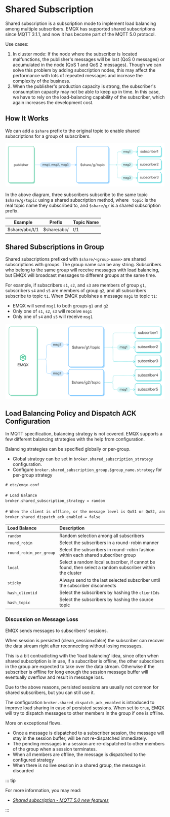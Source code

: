 # Shared Subscription

Shared subscription is a subscription mode to implement load balancing among multiple subscribers. EMQX has supported shared subscriptions since MQTT 3.1.1, and now it has become part of the MQTT 5.0 protocol.  

Use cases: 

1. In cluster mode: If the node where the subscriber is located malfunctions, the publisher's messages will be lost (QoS 0 messages) or accumulated in the node (QoS 1 and QoS 2 messages). Though we can solve this problem by adding subscription nodes, this may affect the performance with lots of repeated messages and increase the complexity of the business.
2. When the publisher's production capacity is strong, the subscriber's consumption capacity may not be able to keep up in time. In this case, we have to rely on the load-balancing capability of the subscriber, which again increases the development cost.

## How It Works

We can add a `$share` prefix to the original topic to enable shared subscriptions for a group of subscribers.

![shared_subscription](./assets/shared_subscription.png)

In the above diagram, three subscribers subscribe to the same topic `$share/g/topic` using a shared subscription method,
where ` topic` is the real topic name they subscribed to, and `$share/g/` is a shared subscription prefix.

| Example         | Prefix      | Topic Name |
| --------------- | ----------- | ---------- |
| $share/abc/t/1  | $share/abc/ | t/1        |

## Shared Subscriptions in Group

Shared subscriptions prefixed with `$share/<group-name>` are shared subscriptions with groups.
The group name can be any string.
Subscribers who belong to the same group will receive messages with load balancing,
but EMQX will broadcast messages to different groups at the same time.

For example, if subscribers `s1`, `s2`, and `s3` are members of group `g1`, subscribers `s4` and `s5` are members of group `g2`, and all subscribers subscribe to topic `t1`.
When EMQX publishes a message `msg1` to topic `t1`:

- EMQX will send `msg1` to both groups `g1` and `g2`
- Only one of `s1`, `s2`, `s3` will receive `msg1`
- Only one of `s4` and `s5` will receive `msg1`

![shared_subscription_group](./assets/shared_subscription_group.png)

## Load Balancing Policy and Dispatch ACK Configuration

In MQTT specification, balancing strategy is not covered.
EMQX supports a few different balancing strategies with the help from configuration.

Balancing strategies can be specified globally or per-group.

- Global strategy can be set in `broker.shared_subscription_strategy` configuration.
- Configure `broker.shared_subscription_group.$group_name.strategy` for per-group strategy

```txt
# etc/emqx.conf

# Load Balance
broker.shared_subscription_strategy = random

# When the client is offline, or the message level is QoS1 or QoS2, and the device does not reply to the ACK for any reason, the message will send to the other devices in the group.
broker.shared_dispatch_ack_enabled = false
```

| Load Balance  | Description                                        |
| :------------ | :------------------------------------------------- |
| `random`        | Random selection among all subscribers             |
| `round_robin`   | Select the subscribers in a round-robin manner                     |
| `round_robin_per_group`   | Select the subscribers in round-robin fashion within each shared subscriber group                         |
| `local`   | Select a random local subscriber, if cannot be found, then select a random subscriber within the cluster                       |
| `sticky`        | Always send to the last selected subscriber until the subscriber disconnects        |
| `hash_clientid` | Select the subscribers by hashing the `clientIds`  |
| `hash_topic`    | Select the subscribers by hashing the source topic |

### Discussion on Message Loss

EMQX sends messages to subscribers' sessions.

When session is persisted (clean_session=false) the subscriber can recover the data stream
right after reconnecting without losing messages.

This is a bit contradicting with the 'load balancing' idea, since often when shared subscription
is in use, if a subscriber is offline, the other subscribers in the group are expected to take
over the data stream. Otherwise if the subscriber is offline for long enough the session
message buffer will eventually overflow and result in message loss.

Due to the above reasons, persisted sessions are usually not common for shared subscribers, but you can still use it. 

The configuration `broker.shared_dispatch_ack_enabled` is introduced to improve
load sharing in case of persisted sessions. When set to `true`, EMQX will try to dispatch messages to other members in the group if one is offline.

More on exceptional flows.

- Once a message is dispatched to a subscriber session, the message will stay in the session
  buffer, will be not re-dispatched immediately.
- The pending messages in a session are re-dispatched to other members of the group when
  a session terminates.
- When all members are offline, the message is dispatched to the configured strategy
- When there is no live session in a shared group, the message is discarded

::: tip

For more information, you may read: 

- [*Shared subscription - MQTT 5.0 new features*](https://www.emqx.com/en/blog/introduction-to-mqtt5-protocol-shared-subscription)

:::

